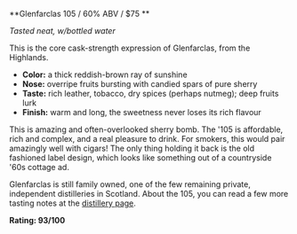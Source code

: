 **Glenfarclas 105 / 60% ABV / $75 **

*Tasted neat, w/bottled water*

This is the core cask-strength expression of Glenfarclas, from the Highlands.

* **Color:** a thick reddish-brown ray of sunshine
* **Nose:** overripe fruits bursting with candied spars of pure sherry
* **Taste:** rich leather, tobacco, dry spices (perhaps nutmeg); deep fruits lurk 
* **Finish:** warm and long, the sweetness never loses its rich flavour

This is amazing and often-overlooked sherry bomb.  The '105 is affordable, rich and complex, and a real pleasure to drink.  For smokers, this would pair amazingly well with cigars!  The only thing holding it back is the old fashioned label design, which looks like something out of a countryside '60s cottage ad.

Glenfarclas is still family owned, one of the few remaining private, independent distilleries in Scotland.  About the 105, you can read a few more tasting notes at the [distillery page](http://www.glenfarclas.co.uk/en/pages/78,105-Cask-Strength.html).

**Rating: 93/100**